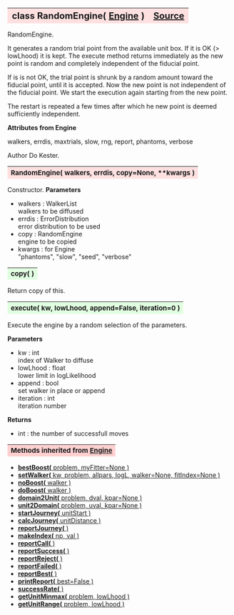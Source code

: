 ---
---
<br><br><br>

<a name="RandomEngine"></a>
<table><thead style="background-color:#FFE0E0; width:100%; font-size:20px"><tr><th style="text-align:left">
<strong>class RandomEngine(</strong> <a href="./Engine.html">Engine</a> )</th><th style="text-align:right"><a href=https://github.com/dokester/BayesicFitting/blob/master/BayesicFitting/source/RandomEngine.py target=_blank>Source</a></th></tr></thead></table>
<p>

RandomEngine.

It generates a random trial point from the available unit box.
If it is OK (> lowLhood) it is kept. 
The execute method returns immediately as the new point is random and 
completely independent of the fiducial point.

If is is not OK, the trial point is shrunk by a random amount toward 
the fiducial point, until it is accepted.
Now the new point is not independent of the fiducial point. We start 
the execution again starting from the new point. 

The restart is repeated a few times after which he new point is deemed
sufficiently independent. 

<b>Attributes from Engine</b>

walkers, errdis, maxtrials, slow, rng, report, phantoms, verbose

Author       Do Kester.


<a name="RandomEngine"></a>
<table><thead style="background-color:#FFE0E0; width:100%; font-size:15px"><tr><th style="text-align:left">
<strong>RandomEngine(</strong> walkers, errdis, copy=None, **kwargs )
</th></tr></thead></table>
<p>

Constructor.
<b>Parameters</b>

* walkers  :  WalkerList<br>
    walkers to be diffused<br>
* errdis  :  ErrorDistribution<br>
    error distribution to be used<br>
* copy  :  RandomEngine<br>
    engine to be copied<br>
* kwargs  :  for Engine<br>
    "phantoms", "slow", "seed", "verbose"

<a name="copy"></a>
<table><thead style="background-color:#E0FFE0; width:100%; font-size:15px"><tr><th style="text-align:left">
<strong>copy(</strong> )
</th></tr></thead></table>
<p>
Return copy of this. 

<a name="execute"></a>
<table><thead style="background-color:#E0FFE0; width:100%; font-size:15px"><tr><th style="text-align:left">
<strong>execute(</strong> kw, lowLhood, append=False, iteration=0 )
</th></tr></thead></table>
<p>

Execute the engine by a random selection of the parameters.

<b>Parameters</b>

* kw  :  int<br>
    index of Walker to diffuse<br>
* lowLhood  :  float<br>
    lower limit in logLikelihood<br>
* append  :  bool<br>
    set walker in place or append<br>
* iteration  :  int<br>
    iteration number<br>

<b>Returns</b>

* int  :  the number of successfull moves<br>






<table><thead style="background-color:#FFD0D0; width:100%; font-size:15px"><tr><th style="text-align:left">
<strong>Methods inherited from</strong> <a href="./Engine.html">Engine</a></th></tr></thead></table>


* [<strong>bestBoost(</strong> problem, myFitter=None ) ](./Engine.md#bestBoost)
* [<strong>setWalker(</strong> kw, problem, allpars, logL, walker=None, fitIndex=None ) ](./Engine.md#setWalker)
* [<strong>noBoost(</strong> walker ) ](./Engine.md#noBoost)
* [<strong>doBoost(</strong> walker ) ](./Engine.md#doBoost)
* [<strong>domain2Unit(</strong> problem, dval, kpar=None ) ](./Engine.md#domain2Unit)
* [<strong>unit2Domain(</strong> problem, uval, kpar=None ) ](./Engine.md#unit2Domain)
* [<strong>startJourney(</strong> unitStart ) ](./Engine.md#startJourney)
* [<strong>calcJourney(</strong> unitDistance ) ](./Engine.md#calcJourney)
* [<strong>reportJourney(</strong> ) ](./Engine.md#reportJourney)
* [<strong>makeIndex(</strong> np, val ) ](./Engine.md#makeIndex)
* [<strong>reportCall(</strong> )](./Engine.md#reportCall)
* [<strong>reportSuccess(</strong> )](./Engine.md#reportSuccess)
* [<strong>reportReject(</strong> )](./Engine.md#reportReject)
* [<strong>reportFailed(</strong> )](./Engine.md#reportFailed)
* [<strong>reportBest(</strong> )](./Engine.md#reportBest)
* [<strong>printReport(</strong> best=False ) ](./Engine.md#printReport)
* [<strong>successRate(</strong> ) ](./Engine.md#successRate)
* [<strong>getUnitMinmax(</strong> problem, lowLhood ) ](./Engine.md#getUnitMinmax)
* [<strong>getUnitRange(</strong> problem, lowLhood ) ](./Engine.md#getUnitRange)
